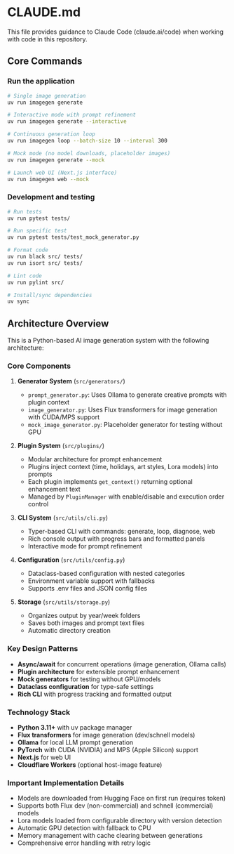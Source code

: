# CLAUDE.md

This file provides guidance to Claude Code (claude.ai/code) when working with code in this repository.

## Core Commands

### Run the application
```bash
# Single image generation
uv run imagegen generate

# Interactive mode with prompt refinement
uv run imagegen generate --interactive

# Continuous generation loop
uv run imagegen loop --batch-size 10 --interval 300

# Mock mode (no model downloads, placeholder images)
uv run imagegen generate --mock

# Launch web UI (Next.js interface)
uv run imagegen web --mock
```

### Development and testing
```bash
# Run tests
uv run pytest tests/

# Run specific test
uv run pytest tests/test_mock_generator.py

# Format code
uv run black src/ tests/
uv run isort src/ tests/

# Lint code
uv run pylint src/

# Install/sync dependencies
uv sync
```

## Architecture Overview

This is a Python-based AI image generation system with the following architecture:

### Core Components

1. **Generator System** (`src/generators/`)
   - `prompt_generator.py`: Uses Ollama to generate creative prompts with plugin context
   - `image_generator.py`: Uses Flux transformers for image generation with CUDA/MPS support
   - `mock_image_generator.py`: Placeholder generator for testing without GPU

2. **Plugin System** (`src/plugins/`)
   - Modular architecture for prompt enhancement
   - Plugins inject context (time, holidays, art styles, Lora models) into prompts
   - Each plugin implements `get_context()` returning optional enhancement text
   - Managed by `PluginManager` with enable/disable and execution order control

3. **CLI System** (`src/utils/cli.py`)
   - Typer-based CLI with commands: generate, loop, diagnose, web
   - Rich console output with progress bars and formatted panels
   - Interactive mode for prompt refinement

4. **Configuration** (`src/utils/config.py`)
   - Dataclass-based configuration with nested categories
   - Environment variable support with fallbacks
   - Supports .env files and JSON config files

5. **Storage** (`src/utils/storage.py`)
   - Organizes output by year/week folders
   - Saves both images and prompt text files
   - Automatic directory creation

### Key Design Patterns

- **Async/await** for concurrent operations (image generation, Ollama calls)
- **Plugin architecture** for extensible prompt enhancement
- **Mock generators** for testing without GPU/models
- **Dataclass configuration** for type-safe settings
- **Rich CLI** with progress tracking and formatted output

### Technology Stack

- **Python 3.11+** with uv package manager
- **Flux transformers** for image generation (dev/schnell models)
- **Ollama** for local LLM prompt generation
- **PyTorch** with CUDA (NVIDIA) and MPS (Apple Silicon) support
- **Next.js** for web UI
- **Cloudflare Workers** (optional host-image feature)

### Important Implementation Details

- Models are downloaded from Hugging Face on first run (requires token)
- Supports both Flux dev (non-commercial) and schnell (commercial) models
- Lora models loaded from configurable directory with version detection
- Automatic GPU detection with fallback to CPU
- Memory management with cache clearing between generations
- Comprehensive error handling with retry logic

